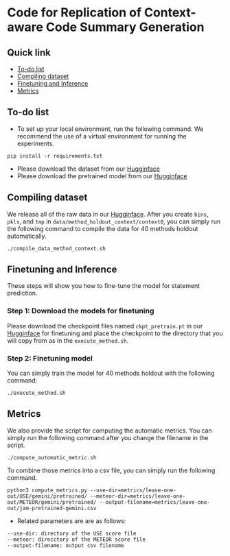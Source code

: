 # Code for Replication of Context-aware Code Summary Generation

## Quick link
- [To-do list](#to-do-list)
- [Compiling dataset](#compiling-dataset)
- [Finetuning and Inference](#finetuning-and-inference)
- [Metrics](#metrics)

## To-do list
- To set up your local environment, run the following command. We recommend the use of a virtual environment for running the experiments.

```
pip install -r requirements.txt
```
- Please download the dataset from our [Hugginface](https://huggingface.co/datasets/apcl/jam_contextsum)
- Please download the pretrained model from our [Hugginface](https://huggingface.co/apcl/jam-contextsum)

## Compiling dataset

We release all of the raw data in our [Hugginface](https://huggingface.co/datasets/apcl/jam_contextsum). After you create ``bins``, ``pkls``, and ``tmp`` in ``data/method_holdout_context/context0``, you can simply run the following command to compile the data for 40 methods holdout automatically.

```
./compile_data_method_context.sh
```

## Finetuning and Inference
These steps will show you how to fine-tune the model for statement prediction.

### Step 1: Download the models for finetuning 
Please download the checkpoint files named ``ckpt_pretrain.pt`` in our [Hugginface](https://huggingface.co/apcl/jam-contextsum) for finetuning and place the checkpoint to the directory that you will copy from as in the ``execute_method.sh``.

### Step 2: Finetuning model
You can simply train the model for 40 methods holdout with the following command:

```
./execute_method.sh
```

## Metrics
We also provide the script for computing the automatic metrics. You can simply run the following command after you change the filename in the script.

```
./compute_automatic_metric.sh
```
To combine those metrics into a csv file, you can simply run the following command.

```
python3 compute_metrics.py --use-dir=metrics/leave-one-out/USE/gemini/pretrained/ --meteor-dir=metrics/leave-one-out/METEOR/gemini/pretrained/ --output-filename=metrics/leave-one-out/jam-pretrained-gemini.csv
```

- Related parameters are are as follows:
```
--use-dir: directory of the USE score file
--meteor: direcctory of the METEOR score file
--output-filename: output csv filename
```


